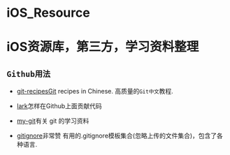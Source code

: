 # iOS_Resource
# iOS资源库，第三方，学习资料整理

## `Github用法`

* [git-recipesGit](https://github.com/geeeeeeeeek/git-recipes) recipes in Chinese. 高质量的`Git中文`教程.

* [lark](https://github.com/larkjs/lark/wiki/怎样贡献代码)怎样在Github上面贡献代码

* [my-git](https://github.com/xirong/my-git)有关 git 的学习资料

* [gitignore](https://github.com/github/gitignore)非常赞 有用的.gitignore模板集合(忽略上传的文件集合)，包含了各种语言.
